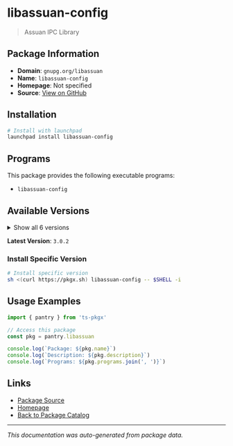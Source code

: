 # libassuan-config

> Assuan IPC Library

## Package Information

- **Domain**: `gnupg.org/libassuan`
- **Name**: `libassuan-config`
- **Homepage**: Not specified
- **Source**: [View on GitHub](https://github.com/pkgxdev/pantry/tree/main/projects/gnupg.org/libassuan/package.yml)

## Installation

```bash
# Install with launchpad
launchpad install libassuan-config
```

## Programs

This package provides the following executable programs:

- `libassuan-config`

## Available Versions

<details>
<summary>Show all 6 versions</summary>

- `3.0.2`, `3.0.1`, `3.0.0`, `2.5.7`, `2.5.6`
- `2.5.5`

</details>

**Latest Version**: `3.0.2`

### Install Specific Version

```bash
# Install specific version
sh <(curl https://pkgx.sh) libassuan-config -- $SHELL -i
```

## Usage Examples

```typescript
import { pantry } from 'ts-pkgx'

// Access this package
const pkg = pantry.libassuan

console.log(`Package: ${pkg.name}`)
console.log(`Description: ${pkg.description}`)
console.log(`Programs: ${pkg.programs.join(', ')}`)
```

## Links

- [Package Source](https://github.com/pkgxdev/pantry/tree/main/projects/gnupg.org/libassuan/package.yml)
- [Homepage](#)
- [Back to Package Catalog](../../package-catalog.md)

---

*This documentation was auto-generated from package data.*
